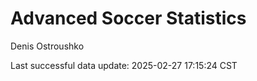 # Advanced Soccer Statistics
Denis Ostroushko

<!-- gfm -->

Last successful data update: 2025-02-27 17:15:24 CST

